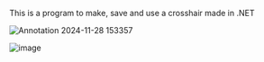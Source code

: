This is a program to make, save and use a crosshair made in .NET

![Annotation 2024-11-28 153357](https://github.com/user-attachments/assets/2ddb7495-c611-4332-8005-8f446151c724)

![image](https://github.com/user-attachments/assets/c6464adf-a0f2-4956-b93a-7c656e6d3196)
